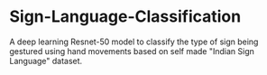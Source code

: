 # Sign-Language-Classification
A deep learning Resnet-50 model to classify the type of sign being gestured using hand movements based on self made "Indian Sign Language" dataset.
